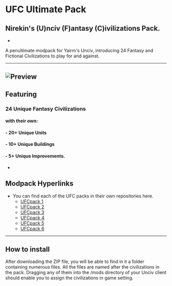 # UFC Ultimate Pack
## Nirekin's (U)nciv (F)antasy (C)ivilizations Pack.
-
A penultimate modpack for Yairm's Unciv, introducing 24 Fantasy and Fictional Civilizations to play for and against.

---
![Preview](https://cdn.discordapp.com/attachments/556615339849416736/702585704680652930/UltimatePack.png)
---
## Featuring

### 24 Unique Fantasy Civilizations 
#### with their own:
#### - 20+ Unique Units
  
#### - 10+ Unique Buildings
  
#### - 5+ Unique Improvements.

-
## Modpack Hyperlinks
* You can find each of the UFC packs in their own repositories here.
  * [UFCpack 1](https://github.com/Nirekin-sys/UFCpack-1)
  * [UFCpack 2](https://github.com/Nirekin-sys/UFCpack-2)
  * [UFCpack 3](https://github.com/Nirekin-sys/UFCpack-3)
  * [UFCpack 4](https://github.com/Nirekin-sys/UFCpack-4)
  * [UFCpack 5](https://github.com/Nirekin-sys/UFCpack-5)
  * [UFCpack 6](https://github.com/Nirekin-sys/UFCpack-6)
---
## How to install
After downloading the ZIP file, you will be able to find in it a folder containing numerous files. All the files are named after the civilizations in the pack. Dragging any of them into the /mods directory of your Unciv client should enable you to assign the civilizations in game setting.

